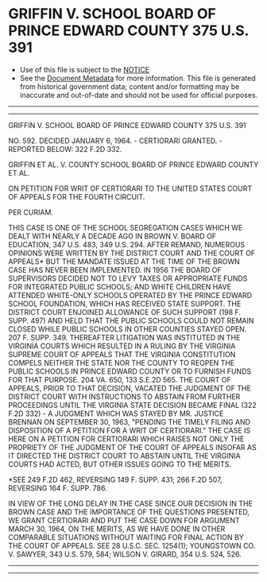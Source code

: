 ---
---

# GRIFFIN V. SCHOOL BOARD OF PRINCE EDWARD COUNTY 375 U.S. 391

* Use of this file is subject to the [NOTICE](https://github.com/publicdocs/notice/blob/master/NOTICE)
* See the [Document Metadata](../../../) for more information.
  This file is generated from historical government data; content and/or formatting may be inaccurate and out-of-date and should not be used for official purposes.

----------
----------

GRIFFIN V. SCHOOL BOARD OF PRINCE EDWARD COUNTY 375 U.S. 391

NO. 592.  DECIDED JANUARY 6, 1964.  - CERTIORARI GRANTED.  - REPORTED BELOW:  322 F.2D 332.

GRIFFIN ET AL. V. COUNTY SCHOOL BOARD OF PRINCE EDWARD COUNTY ET AL.

ON PETITION FOR WRIT OF CERTIORARI TO THE UNITED STATES COURT OF APPEALS FOR THE FOURTH CIRCUIT.

PER CURIAM.

THIS CASE IS ONE OF THE SCHOOL SEGREGATION CASES WHICH WE DEALT WITH NEARLY A DECADE AGO IN BROWN V. BOARD OF EDUCATION, 347 U.S. 483, 349 U.S. 294.  AFTER REMAND, NUMEROUS OPINIONS WERE WRITTEN BY THE DISTRICT COURT AND THE COURT OF APPEALS\* BUT THE MANDATE ISSUED AT THE TIME OF THE BROWN CASE HAS NEVER BEEN IMPLEMENTED.  IN 1956 THE BOARD OF SUPERVISORS DECIDED NOT TO LEVY TAXES OR APPROPRIATE FUNDS FOR INTEGRATED PUBLIC SCHOOLS; AND WHITE CHILDREN HAVE ATTENDED WHITE-ONLY SCHOOLS OPERATED BY THE PRINCE EDWARD SCHOOL FOUNDATION, WHICH HAS RECEIVED STATE SUPPORT.  THE DISTRICT COURT ENJOINED ALLOWANCE OF SUCH SUPPORT (198 F. SUPP. 497) AND HELD THAT THE PUBLIC SCHOOLS COULD NOT REMAIN CLOSED WHILE PUBLIC SCHOOLS IN OTHER COUNTIES STAYED OPEN.  207 F. SUPP. 349.  THEREAFTER LITIGATION WAS INSTITUTED IN THE VIRGINIA COURTS WHICH RESULTED IN A RULING BY THE VIRGINIA SUPREME COURT OF APPEALS THAT THE VIRGINIA CONSTITUTION COMPELS NEITHER THE STATE NOR THE COUNTY TO REOPEN THE PUBLIC SCHOOLS IN PRINCE EDWARD COUNTY OR TO FURNISH FUNDS FOR THAT PURPOSE.  204 VA. 650, 133 S.E.2D 565.  THE COURT OF APPEALS, PRIOR TO THAT DECISION, VACATED THE JUDGMENT OF THE DISTRICT COURT WITH INSTRUCTIONS TO ABSTAIN FROM FURTHER PROCEEDINGS UNTIL THE VIRGINIA STATE DECISION BECAME FINAL (322 F.2D 332) - A JUDGMENT WHICH WAS STAYED BY MR. JUSTICE BRENNAN ON SEPTEMBER 30, 1963, "PENDING THE TIMELY FILING AND DISPOSITION OF A PETITION FOR A WRIT OF CERTIORARI."  THE CASE IS HERE ON A PETITION FOR CERTIORARI WHICH RAISES NOT ONLY THE PROPRIETY OF THE JUDGMENT OF THE COURT OF APPEALS INSOFAR AS IT DIRECTED THE DISTRICT COURT TO ABSTAIN UNTIL THE VIRGINIA COURTS HAD ACTED, BUT OTHER ISSUES GOING TO THE MERITS.

\*SEE 249 F.2D 462, REVERSING 149 F. SUPP. 431; 266 F.2D 507, REVERSING 164 F. SUPP. 786.

IN VIEW OF THE LONG DELAY IN THE CASE SINCE OUR DECISION IN THE BROWN CASE AND THE IMPORTANCE OF THE QUESTIONS PRESENTED, WE GRANT CERTIORARI AND PUT THE CASE DOWN FOR ARGUMENT MARCH 30, 1964, ON THE MERITS, AS WE HAVE DONE IN OTHER COMPARABLE SITUATIONS WITHOUT WAITING FOR FINAL ACTION BY THE COURT OF APPEALS.  SEE 28 U.S.C. SEC. 1254(1); YOUNGSTOWN CO. V. SAWYER, 343 U.S. 579, 584; WILSON V. GIRARD, 354 U.S. 524, 526.


----------
----------

